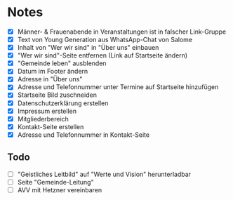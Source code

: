# Notes

- [x] Männer- & Frauenabende in Veranstaltungen ist in falscher Link-Gruppe
- [x] Text von Young Generation aus WhatsApp-Chat von Salome
- [x] Inhalt von "Wer wir sind" in "Über uns" einbauen
- [x] "Wer wir sind"-Seite entfernen (Link auf Startseite ändern)
- [x] "Gemeinde leben" ausblenden
- [x] Datum im Footer ändern
- [x] Adresse in "Über uns"
- [x] Adresse und Telefonnummer unter Termine auf Startseite hinzufügen
- [x] Startseite Bild zuschneiden
- [x] Datenschutzerklärung erstellen
- [x] Impressum erstellen
- [x] Mitgliederbereich
- [x] Kontakt-Seite erstellen
- [x] Adresse und Telefonnummer in Kontakt-Seite

## Todo

- [ ] "Geistliches Leitbild" auf "Werte und Vision" herunterladbar
- [ ] Seite "Gemeinde-Leitung"
- [ ] AVV mit Hetzner vereinbaren
